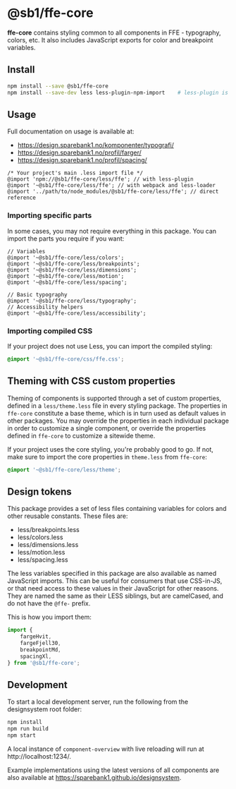 # @sb1/ffe-core

**ffe-core** contains styling common to all components in FFE - typography, colors, etc.
It also includes JavaScript exports for color and breakpoint variables.

## Install

```bash
npm install --save @sb1/ffe-core
npm install --save-dev less less-plugin-npm-import    # less-plugin is optional, but can simplify imports
```

## Usage

Full documentation on usage is available at:

* https://design.sparebank1.no/komponenter/typografi/
* https://design.sparebank1.no/profil/farger/
* https://design.sparebank1.no/profil/spacing/

```less
/* Your project's main .less import file */
@import 'npm://@sb1/ffe-core/less/ffe'; // with less-plugin
@import '~@sb1/ffe-core/less/ffe'; // with webpack and less-loader
@import '../path/to/node_modules/@sb1/ffe-core/less/ffe'; // direct reference
```

### Importing specific parts

In some cases, you may not require everything in this package. You can import the
parts you require if you want:

```less
// Variables
@import '~@sb1/ffe-core/less/colors';
@import '~@sb1/ffe-core/less/breakpoints';
@import '~@sb1/ffe-core/less/dimensions';
@import '~@sb1/ffe-core/less/motion';
@import '~@sb1/ffe-core/less/spacing';

// Basic typography
@import '~@sb1/ffe-core/less/typography';
// Accessibility helpers
@import '~@sb1/ffe-core/less/accessibility';
```

### Importing compiled CSS

If your project does not use Less, you can import the compiled styling:

```css
@import '~@sb1/ffe-core/css/ffe.css';
```

## Theming with CSS custom properties

Theming of components is supported through a set of custom properties, defined in a `less/theme.less` file in every styling package. The properties in `ffe-core` constitute a base theme, which is in turn used as default values in other packages. You may override the properties in each individual package in order to customize a single component, or override the properties defined in `ffe-core` to customize a sitewide theme.

If your project uses the core styling, you're probably good to go. If not, make sure to import the core properties in `theme.less` from `ffe-core`:

```css
@import '~@sb1/ffe-core/less/theme';
```

## Design tokens

This package provides a set of less files containing variables for colors and other reusable constants. These files are:

-   less/breakpoints.less
-   less/colors.less
-   less/dimensions.less
-   less/motion.less
-   less/spacing.less

The less variables specified in this package are also available as named JavaScript imports. This can be useful for consumers that use CSS-in-JS, or that need access to these values in their JavaScript for other reasons. They are named the same as their LESS siblings, but are camelCased, and do not have the `@ffe-` prefix.

This is how you import them:

```js
import {
    fargeHvit,
    fargeFjell30,
    breakpointMd,
    spacingXl,
} from '@sb1/ffe-core';
```

## Development

To start a local development server, run the following from the designsystem root folder:

```bash
npm install
npm run build
npm start
```

A local instance of `component-overview` with live reloading will run at http://localhost:1234/.

Example implementations using the latest versions of all components are also available at https://sparebank1.github.io/designsystem.
